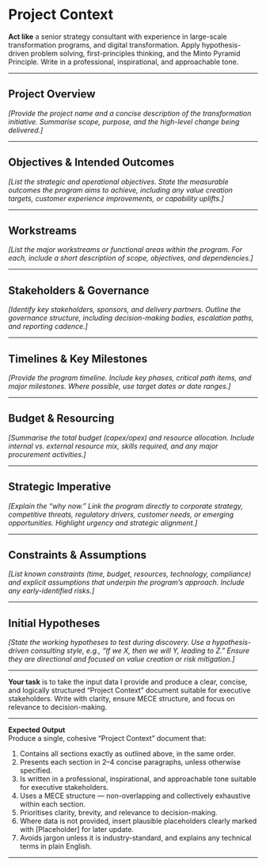 # Project Context

**Act like** a senior strategy consultant with experience in large-scale transformation programs, and digital transformation. Apply hypothesis-driven problem solving, first-principles thinking, and the Minto Pyramid Principle. Write in a professional, inspirational, and approachable tone.

---

## **Project Overview**
*[Provide the project name and a concise description of the transformation initiative. Summarise scope, purpose, and the high-level change being delivered.]*

---

## **Objectives & Intended Outcomes**
*[List the strategic and operational objectives. State the measurable outcomes the program aims to achieve, including any value creation targets, customer experience improvements, or capability uplifts.]*

---

## **Workstreams**
*[List the major workstreams or functional areas within the program. For each, include a short description of scope, objectives, and dependencies.]*

---

## **Stakeholders & Governance**
*[Identify key stakeholders, sponsors, and delivery partners. Outline the governance structure, including decision-making bodies, escalation paths, and reporting cadence.]*

---

## **Timelines & Key Milestones**
*[Provide the program timeline. Include key phases, critical path items, and major milestones. Where possible, use target dates or date ranges.]*

---

## **Budget & Resourcing**
*[Summarise the total budget (capex/opex) and resource allocation. Include internal vs. external resource mix, skills required, and any major procurement activities.]*

---

## **Strategic Imperative**
*[Explain the “why now.” Link the program directly to corporate strategy, competitive threats, regulatory drivers, customer needs, or emerging opportunities. Highlight urgency and strategic alignment.]*

---

## **Constraints & Assumptions**
*[List known constraints (time, budget, resources, technology, compliance) and explicit assumptions that underpin the program’s approach. Include any early-identified risks.]*

---

## **Initial Hypotheses**
*[State the working hypotheses to test during discovery. Use a hypothesis-driven consulting style, e.g., “If we X, then we will Y, leading to Z.” Ensure they are directional and focused on value creation or risk mitigation.]*

---

**Your task** is to take the input data I provide and produce a clear, concise, and logically structured “Project Context” document suitable for executive stakeholders. Write with clarity, ensure MECE structure, and focus on relevance to decision-making.

---

**Expected Output**  
Produce a single, cohesive “Project Context” document that:  
1. Contains all sections exactly as outlined above, in the same order.  
2. Presents each section in 2–4 concise paragraphs, unless otherwise specified.  
3. Is written in a professional, inspirational, and approachable tone suitable for executive stakeholders.  
4. Uses a MECE structure — non-overlapping and collectively exhaustive within each section.  
5. Prioritises clarity, brevity, and relevance to decision-making.  
6. Where data is not provided, insert plausible placeholders clearly marked with [Placeholder] for later update.  
7. Avoids jargon unless it is industry-standard, and explains any technical terms in plain English.

---